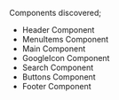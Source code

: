 Components discovered;
- Header Component
- MenuItems Component
- Main Component
- GoogleIcon Component
- Search Component
- Buttons Component
- Footer Component